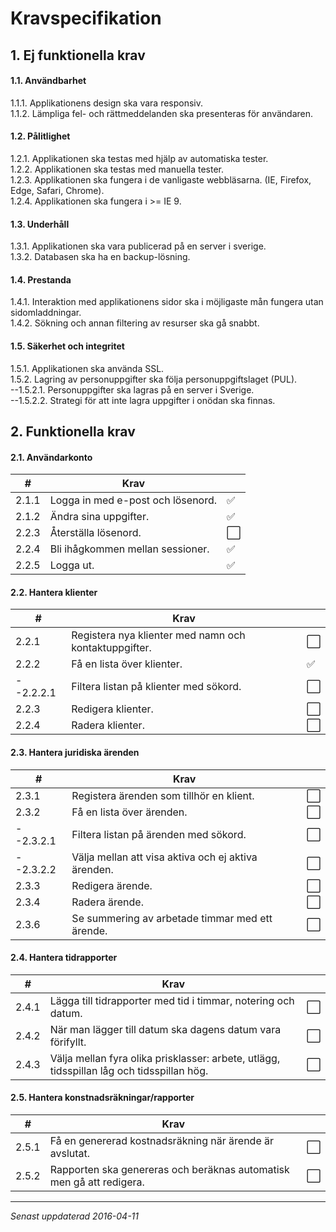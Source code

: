 # Kravspecifikation

## 1. Ej funktionella krav
#### 1.1. Användbarhet
1.1.1. Applikationens design ska vara responsiv. </br>
1.1.2. Lämpliga fel- och rättmeddelanden ska presenteras för användaren. </br>

#### 1.2. Pålitlighet
1.2.1. Applikationen ska testas med hjälp av automatiska tester. </br>
1.2.2. Applikationen ska testas med manuella tester. </br>
1.2.3. Applikationen ska fungera i de vanligaste webbläsarna. (IE, Firefox, Edge, Safari, Chrome). </br>
1.2.4. Applikationen ska fungera i >= IE 9. </br>

#### 1.3. Underhåll
1.3.1. Applikationen ska vara publicerad på en server i sverige. </br>
1.3.2. Databasen ska ha en backup-lösning. </br>

#### 1.4. Prestanda
1.4.1. Interaktion med applikationens sidor ska i möjligaste mån fungera utan sidomladdningar. </br>
1.4.2. Sökning och annan filtering av resurser ska gå snabbt. </br>

#### 1.5. Säkerhet och integritet
1.5.1. Applikationen ska använda SSL. </br>
1.5.2. Lagring av personuppgifter ska följa personuppgiftslaget (PUL). </br>
--1.5.2.1. Personuppgifter ska lagras på en server i Sverige. </br>
--1.5.2.2. Strategi för att inte lagra uppgifter i onödan ska finnas. </br> 



## 2. Funktionella krav

#### 2.1. Användarkonto
|#|Krav                                         ||
|-----------------------------------------------|----|------|
|2.1.1|Logga in med e-post och lösenord.|:white_check_mark:|
|2.1.2|Ändra sina uppgifter.|:white_check_mark:|
|2.2.3|Återställa lösenord.|:white_large_square:|
|2.2.4|Bli ihågkommen mellan sessioner.|:white_check_mark:|
|2.2.5|Logga ut.|:white_check_mark:|

#### 2.2. Hantera klienter
|#|Krav                                         ||
|-----------------------------------------------|----|------|
|2.2.1|Registera nya klienter med namn och kontaktuppgifter.|:white_large_square:|
|2.2.2|Få en lista över klienter.|:white_check_mark:|
|--2.2.2.1|Filtera listan på klienter med sökord.|:white_large_square:|
|2.2.3|Redigera klienter.|:white_large_square:|
|2.2.4|Radera klienter.|:white_large_square:|

#### 2.3. Hantera juridiska ärenden
|#|Krav                                         ||
|-----------------------------------------------|----|------|
|2.3.1|Registera ärenden som tillhör en klient.|:white_large_square:|
|2.3.2|Få en lista över ärenden.|:white_large_square:|
|--2.3.2.1|Filtera listan på ärenden med sökord.|:white_large_square:|
|--2.3.2.2|Välja mellan att visa aktiva och ej aktiva ärenden.|:white_large_square:|
|2.3.3|Redigera ärende.|:white_large_square:|
|2.3.4|Radera ärende.|:white_large_square:|
|2.3.6|Se summering av arbetade timmar med ett ärende.|:white_large_square:|

#### 2.4. Hantera tidrapporter
|#|Krav                                         ||
|-----------------------------------------------|----|------|
|2.4.1|Lägga till tidrapporter med tid i timmar, notering och datum.|:white_large_square:|
|2.4.2|När man lägger till datum ska dagens datum vara förifyllt.|:white_large_square:|
|2.4.3|Välja mellan fyra olika prisklasser: arbete, utlägg, tidsspillan låg och tidsspillan hög.|:white_large_square:|

#### 2.5. Hantera konstnadsräkningar/rapporter
|#|Krav                                         ||
|-----------------------------------------------|----|------|
|2.5.1|Få en genererad kostnadsräkning när ärende är avslutat.|:white_large_square:|
|2.5.2|Rapporten ska genereras och beräknas automatisk men gå att redigera.|:white_large_square:|

***
*Senast uppdaterad 2016-04-11*
